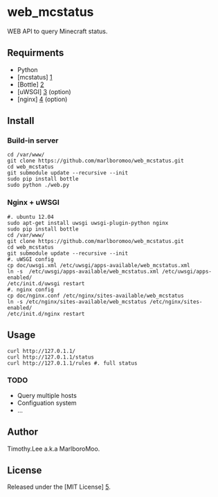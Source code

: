 # web_mcstatus

WEB API to query Minecraft status.

## Requirments 
 - Python
 - [mcstatus] [1]
 - [Bottle] [2]
 - [uWSGI] [3] (option)
 - [nginx] [4] (option)
                                                                                
## Install

### Build-in server
```
cd /var/www/
git clone https://github.com/marlboromoo/web_mcstatus.git
cd web_mcstatus
git submodule update --recursive --init
sudo pip install bottle
sudo python ./web.py
```

### Nginx + uWSGI
```
#. ubuntu 12.04
sudo apt-get install uwsgi uwsgi-plugin-python nginx 
sudo pip install bottle
cd /var/www/
git clone https://github.com/marlboromoo/web_mcstatus.git
cd web_mcstatus 
git submodule update --recursive --init
#. uWSGI config
cp doc/uwsgi.xml /etc/uwsgi/apps-available/web_mcstatus.xml
ln -s  /etc/uwsgi/apps-available/web_mcstatus.xml /etc/uwsgi/apps-enabled/
/etc/init.d/uwsgi restart
#. nginx config
cp doc/nginx.conf /etc/nginx/sites-available/web_mcstatus
ln -s /etc/nginx/sites-available/web_mcstatus /etc/nginx/sites-enabled/
/etc/init.d/nginx restart
```

## Usage
```
curl http://127.0.1.1/ 
curl http://127.0.1.1/status 
curl http://127.0.1.1/rules #. full status
```

### TODO
 - Query multiple hosts
 - Configuation system
 - ...

## Author                                                                       
Timothy.Lee a.k.a MarlboroMoo.                                                  
                                                                                
## License                                                                      
Released under the [MIT License] [5].                                           
                                                                                
  [1]: https://github.com/Dinnerbone/mcstatus "mcstatus"
  [2]: http://bottlepy.org "Bottle"
  [3]: http://projects.unbit.it/uwsgi/ "uWSGI"
  [4]: http://nginx.org/ "Nginx"
  [5]: http://opensource.org/licenses/MIT "MIT License"

